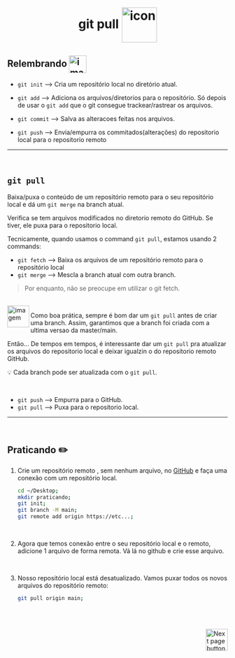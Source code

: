 <h1 align="center">
    git pull 
    <img src="https://cdn-icons-png.flaticon.com/512/7922/7922199.png" alt="icon" width="80px" align="center">
</h1>

## Relembrando <img src="https://cdn-icons-png.flaticon.com/512/201/201652.png" alt="imagem" width="40px" align="center">

- `git init` --> Cria um repositório local no diretório atual.
  
- `git add` --> Adiciona os arquivos/diretorios para o repositório. Só depois de usar o `git add` que o git consegue trackear/rastrear os arquivos.

- `git commit` -->  Salva as alteracoes feitas nos arquivos.

- `git push` -->  Envia/empurra os commitados(alterações) do repositorio local para o repositorio remoto

<hr>
<br>

## `git pull`
Baixa/puxa o conteúdo de um repositório remoto para o seu repositório local e dá um `git merge` na branch atual.

Verifica se tem arquivos modificados no diretorio remoto do GitHub. Se tiver, ele puxa para o repositorio local.

Tecnicamente, quando usamos o command `git pull`, estamos usando 2 commands:

- `git fetch` --> Baixa os arquivos de um repositório remoto para o repositório local
- `git merge` --> Mescla a branch atual com outra branch.

> Por enquanto, não se preocupe em utilizar o git fetch.

<br>

<img src="https://cdn-icons-png.flaticon.com/512/2810/2810051.png" alt="imagem" width="50px" align="left"> 

Como boa prática, sempre é bom dar um `git pull` antes de criar uma branch. Assim, garantimos que a branch foi criada com a ultima versao da master/main.

Então... De tempos em tempos, é interessante dar um `git pull` pra atualizar os arquivos do repositorio local e deixar igualzin o do repositorio remoto GitHub.

:bulb: Cada branch pode ser atualizada com o `git pull`.

<br>

- `git push` --> Empurra para o GitHub.
- `git pull` --> Puxa para o repositorio local.

<hr>
<br>

## Praticando :pencil2:

1. Crie um repositório remoto , sem nenhum arquivo, no [GitHub](https://github.com/) e faça uma conexão com um repositório local.

   ```bash
   cd ~/Desktop;
   mkdir praticando;
   git init;
   git branch -M main;
   git remote add origin https://etc...;
   ```

<br>

2. Agora que temos conexão entre o seu repositório local e o remoto, adicione 1 arquivo de forma remota. Vá lá no github e crie esse arquivo.

<br>

3. Nosso repositório local está desatualizado. Vamos puxar todos os novos arquivos do repositório remoto:

    ```bash
    git pull origin main;
    ```
<br>
<br>

<!-- Botão para próxima página -->
<a href="https://github.com/lGabrielDev/05.git_gitHub/blob/master/2.commands/6.git_clone.md"><img src="https://cdn-icons-png.flaticon.com/512/8175/8175884.png" alt="Next page button" width="50px" align="right"></a>